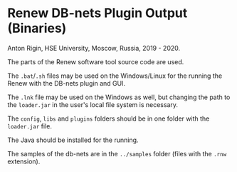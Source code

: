 # Renew DB-nets Plugin Output (Binaries)

Anton Rigin, HSE University, Moscow, Russia, 2019 - 2020.

The parts of the Renew software tool source code are used.

The `.bat`/`.sh` files may be used on the Windows/Linux for the running the Renew with the DB-nets plugin and GUI.

The `.lnk` file may be used on the Windows as well, but changing the path to the `loader.jar` in the user's local file system is necessary.

The `config`, `libs` and `plugins` folders should be in one folder with the `loader.jar` file.

The Java should be installed for the running.

The samples of the db-nets are in the `../samples` folder (files with the `.rnw` extension).
